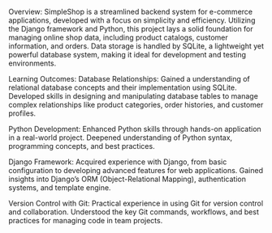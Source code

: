 Overview:
SimpleShop is a streamlined backend system for e-commerce applications, developed with a focus on simplicity and efficiency. Utilizing the Django framework and Python, this project lays a solid foundation for managing online shop data, including product catalogs, customer information, and orders. Data storage is handled by SQLite, a lightweight yet powerful database system, making it ideal for development and testing environments.

Learning Outcomes:
Database Relationships: Gained a understanding of relational database concepts and their implementation using SQLite. Developed skills in designing and manipulating database tables to manage complex relationships like product categories, order histories, and customer profiles.

Python Development: Enhanced Python skills through hands-on application in a real-world project. Deepened understanding of Python syntax, programming concepts, and best practices.

Django Framework: Acquired experience with Django, from basic configuration to developing advanced features for web applications. Gained insights into Django’s ORM (Object-Relational Mapping), authentication systems, and template engine.

Version Control with Git: Practical experience in using Git for version control and collaboration. Understood the key Git commands, workflows, and best practices for managing code in team projects.
